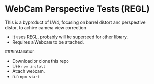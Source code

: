 # WebCam Perspective Tests (REGL) #

This is a byproduct of LW4, focusing on barrel distort and perspective distort to achive camera view correction

- It uses REGL, probably will be superseed for other library.
- Requires a Webcam to be attached.

###installation

- Download or clone this repo
- Use `npm install`
- Attach webcam.
- run `npm start`

